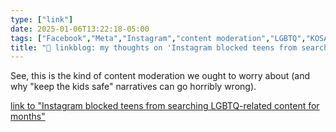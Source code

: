 ```yaml
---
type: ["link"]
date: 2025-01-06T13:22:18-05:00
tags: ["Facebook","Meta","Instagram","content moderation","LGBTQ","KOSA"]
title: "🔗 linkblog: my thoughts on 'Instagram blocked teens from searching LGBTQ-related content for months'"
---
```

See, this is the kind of content moderation we ought to worry about (and why "keep the kids safe" narratives can go horribly wrong).

[link to "Instagram blocked teens from searching LGBTQ-related content for months"](https://www.usermag.co/p/instagram-blocked-teens-from-searching)
